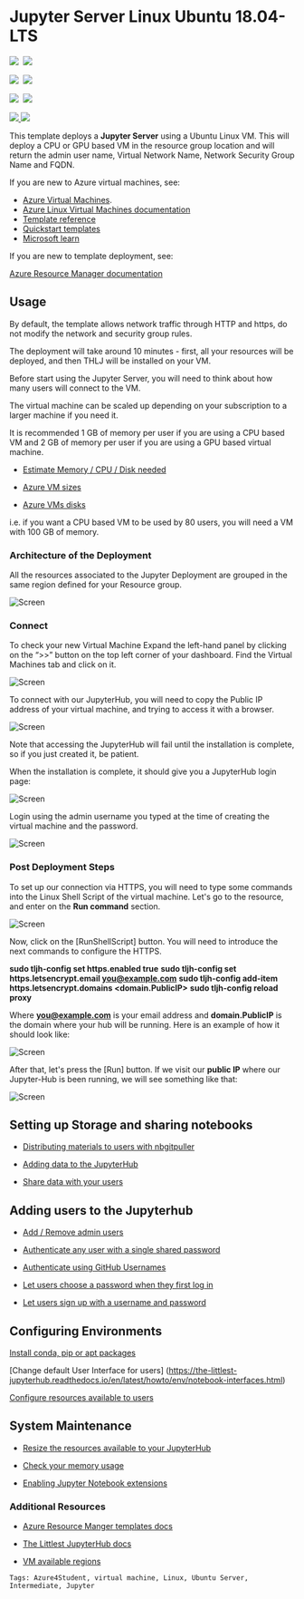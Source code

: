 # Jupyter Server Linux Ubuntu 18.04-LTS

<IMG SRC="https://azurequickstartsservice.blob.core.windows.net/badges/101-vm-linux-Jupyterhub/PublicLastTestDate.svg" />&nbsp;
<IMG SRC="https://azurequickstartsservice.blob.core.windows.net/badges/101-vm-linux-Jupyterhub/PublicDeployment.svg" />&nbsp;

<IMG SRC="https://azurequickstartsservice.blob.core.windows.net/badges/101-vm-linux-Jupyterhub/FairfaxLastTestDate.svg" />&nbsp;
<IMG SRC="https://azurequickstartsservice.blob.core.windows.net/badges/101-vm-linux-Jupyterhub/FairfaxDeployment.svg" />&nbsp;

<IMG SRC="https://azurequickstartsservice.blob.core.windows.net/badges/101-vm-linux-Jupyterhub/BestPracticeResult.svg" />&nbsp;
<IMG SRC="https://azurequickstartsservice.blob.core.windows.net/badges/101-vm-linux-Jupyterhub/CredScanResult.svg" />&nbsp;

<a href="https://portal.azure.com/#create/Microsoft.Template/uri/https%3A%2F%2Fraw.githubusercontent.com%2FAzure%2Fazure-quickstart-templates%2Fmaster%2F201-vm-linux-Jupyterhub%2Fazuredeploy.json" target="_blank">
<img src="https://raw.githubusercontent.com/Azure/azure-quickstart-templates/master/1-CONTRIBUTION-GUIDE/images/deploytoazure.png"/>
</a><a href="http://armviz.io/#/?load=https%3A%2F%2Fraw.githubusercontent.com%2FAzure%2Fazure-quickstart-templates%2Fmaster%2F201-vm-linux-Jupyterhub%2Fazuredeploy.json" target="_blank">
<img src="https://raw.githubusercontent.com/Azure/azure-quickstart-templates/master/1-CONTRIBUTION-GUIDE/images/visualizebutton.png"/>
</a>

This template deploys a **Jupyter Server** using a Ubuntu Linux VM. This will deploy a CPU or GPU based VM in the resource group location and will return the admin user name, Virtual Network Name, Network Security Group Name and FQDN.  

If you are new to Azure virtual machines, see:

- [Azure Virtual Machines](https://azure.microsoft.com/services/virtual-machines/).
- [Azure Linux Virtual Machines documentation](https://docs.microsoft.com/azure/virtual-machines/linux/)
- [Template reference](https://docs.microsoft.com/azure/templates/microsoft.compute/allversions)
- [Quickstart templates](https://azure.microsoft.com/resources/templates/?resourceType=Microsoft.Compute&pageNumber=1&sort=Popular)
- [Microsoft learn](https://docs.microsoft.com/en-us/learn/modules/interactive-deep-learning/)

If you are new to template deployment, see:

[Azure Resource Manager documentation](https://docs.microsoft.com/azure/azure-resource-manager/)

## Usage

By default, the template allows network traffic through HTTP and https, do not modify the network and security group rules.

The deployment will take around 10 minutes - first, all your resources will be deployed, and then THLJ will be installed on your VM.

Before start using the Jupyter Server, you will need to think about how many users will connect to the VM.

The virtual machine can be scaled up depending on your subscription to a larger machine if you need it.

It is recommended 1 GB of memory per user if you are using a CPU based VM and 2 GB of memory per user if you are using a GPU based virtual machine.

- [Estimate Memory / CPU / Disk needed](https://the-littlest-jupyterhub.readthedocs.io/en/latest/howto/admin/resource-estimation.html)

- [Azure VM sizes](https://docs.microsoft.com/azure/virtual-machines/linux/sizes-general)

- [Azure VMs disks](https://docs.microsoft.com/en-us/azure/virtual-machines/windows/disks-types)

i.e. if you want a CPU based VM to be used by 80 users, you will need a VM with 100 GB of memory.

### Architecture of the Deployment

All the resources associated to the Jupyter Deployment are grouped in the same region defined for your Resource group.

![Screen](./images/Arch.png)

### Connect

To check your new Virtual Machine Expand the left-hand panel by clicking on the “>>” button on the top left corner of your dashboard. Find the Virtual Machines tab and click on it.

![Screen](./images/TLJHPortal.png)

To connect with our JupyterHub, you will need to copy the Public IP address of your virtual machine, and trying to access it with a browser.

![Screen](./images/ipConnect.png)

Note that accessing the JupyterHub will fail until the installation is complete, so if you just created it, be patient.

When the installation is complete, it should give you a JupyterHub login page:

![Screen](./images/loginJupyter.png)

Login using the admin username you typed at the time of creating the virtual machine and the password.

![Screen](./images/loginJupyter2.png)

### Post Deployment Steps

To set up our connection via HTTPS, you will need to type some commands into the Linux Shell Script of the virtual machine.
Let's go to the resource, and enter on the **Run command** section.

![Screen](./images/httpsConfig1.png)

Now, click on the [RunShellScript] button. You will need to introduce the next commands to configure the HTTPS.

**sudo tljh-config set https.enabled true**
**sudo tljh-config set https.letsencrypt.email <you@example.com>**
**sudo tljh-config add-item https.letsencrypt.domains <domain.PublicIP>**
**sudo tljh-config reload proxy**

Where **you@example.com** is your email address and **domain.PublicIP** is the domain where your hub will be running.
Here is an example of how it should look like:

![Screen](./images/httpsConfig2.png)

After that, let's press the [Run] button. If we visit our **public IP** where our Jupyter-Hub is been running, we will see something like that:

![Screen](./images/httpsConfig3.png)

## Setting up Storage and sharing notebooks

- [Distributing materials to users with nbgitpuller](https://the-littlest-jupyterhub.readthedocs.io/en/latest/howto/content/nbgitpuller.html)

- [Adding data to the JupyterHub](https://the-littlest-jupyterhub.readthedocs.io/en/latest/howto/content/add-data.html)

- [Share data with your users](https://the-littlest-jupyterhub.readthedocs.io/en/latest/howto/env/server-resources.html)

## Adding users to the Jupyterhub

- [Add / Remove admin users](https://the-littlest-jupyterhub.readthedocs.io/en/latest/howto/admin/admin-users.html)

- [Authenticate any user with a single shared password](https://the-littlest-jupyterhub.readthedocs.io/en/latest/howto/auth/dummy.html)

- [Authenticate using GitHub Usernames](https://the-littlest-jupyterhub.readthedocs.io/en/latest/howto/auth/github.html)

- [Let users choose a password when they first log in](https://the-littlest-jupyterhub.readthedocs.io/en/latest/howto/auth/firstuse.html)

- [Let users sign up with a username and password](https://the-littlest-jupyterhub.readthedocs.io/en/latest/howto/auth/nativeauth.html)

## Configuring Environments

[Install conda, pip or apt packages](https://the-littlest-jupyterhub.readthedocs.io/en/latest/howto/env/user-environment.html)

[Change default User Interface for users] (https://the-littlest-jupyterhub.readthedocs.io/en/latest/howto/env/notebook-interfaces.html)

[Configure resources available to users](https://the-littlest-jupyterhub.readthedocs.io/en/latest/howto/env/server-resources.html)

## System Maintenance

- [Resize the resources available to your JupyterHub](https://the-littlest-jupyterhub.readthedocs.io/en/latest/howto/admin/resize.html)

- [Check your memory usage](https://the-littlest-jupyterhub.readthedocs.io/en/latest/howto/admin/nbresuse.html)

- [Enabling Jupyter Notebook extensions](https://the-littlest-jupyterhub.readthedocs.io/en/latest/howto/admin/enable-extensions.html)

### Additional Resources

- [Azure Resource Manger templates docs](https://docs.microsoft.com/azure/azure-resource-manager/template-deployment-overview)

- [The Littlest JupyterHub docs](https://the-littlest-jupyterhub.readthedocs.io/en/latest/index.html)

- [VM available regions](https://azure.microsoft.com/global-infrastructure/services/?products=virtual-machines)

`Tags: Azure4Student, virtual machine, Linux, Ubuntu Server, Intermediate, Jupyter`